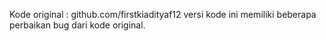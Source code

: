 Kode original : github.com/firstkiadityaf12
versi kode ini memiliki beberapa perbaikan bug dari kode original. 
